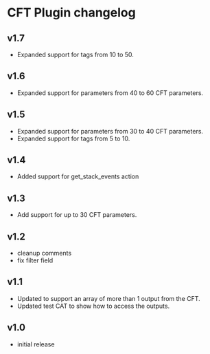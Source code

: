 # CFT Plugin changelog

## v1.7

- Expanded support for tags from 10 to 50.

## v1.6

- Expanded support for parameters from 40 to 60 CFT parameters.

## v1.5

- Expanded support for parameters from 30 to 40 CFT parameters.
- Expanded support for tags from 5 to 10.

## v1.4

- Added support for get_stack_events action

## v1.3

- Add support for up to 30 CFT parameters.

## v1.2

- cleanup comments
- fix filter field

## v1.1

- Updated to support an array of more than 1 output from the CFT.
- Updated test CAT to show how to access the outputs.


## v1.0

- initial release



